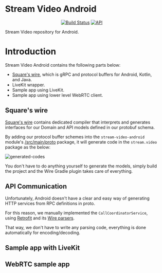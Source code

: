 # Stream Video Android

<p align="center">
  <a href="https://github.com/GetStream/stream-video-android/actions/workflows/android.yml"><img alt="Build Status" src="https://github.com/GetStream/stream-video-android/actions/workflows/android.yml/badge.svg"/></a>
  <a href="https://android-arsenal.com/api?level=21"><img alt="API" src="https://img.shields.io/badge/API-21%2B-brightgreen.svg?style=flat"/></a>
</p>

Stream Video repository for Android.

# Introduction

Stream Video Android contains the following parts below:

- [Square's wire](https://github.com/square/wire/), which is gRPC and protocol buffers for Android, Kotlin, and Java.
- LiveKit wrapper.
- Sample app using LiveKit.
- Sample app using lower level WebRTC client.

## Square's wire

[Square's wire](https://github.com/square/wire/) contains dedicated compiler that interprets and generates interfaces for our Domain and API models defined in our protobuf schema.

By adding our protocol buffer schemes into the `stream-video-android` module's [/src/main/proto](https://github.com/GetStream/stream-video-android/tree/main/stream-video-kotlin/src/main/proto) package, it will generate code in the `stream.video` package as the below:

![generated-codes](https://user-images.githubusercontent.com/17215808/178219855-18d27ad6-dacb-4ccb-b392-4b032338f53f.png)

You don't have to do anything yourself to generate the models, simply build the project and the Wire Gradle plugin takes care of everything.

## API Communication

Unfortunately, Android doesn't have a clear and easy way of generating HTTP services from RPC definitions in proto.

For this reason, we manually implemented the `CallCoordinatorService`, using [Retrofit](https://square.github.io/retrofit/) and its [Wire parsers](https://github.com/square/retrofit/blob/master/retrofit-converters/wire/src/main/java/retrofit2/converter/wire/WireConverterFactory.java).

That way, we don't have to write any parsing code, everything is done automatically for encoding/decoding.

## Sample app with LiveKit


## WebRTC sample app

